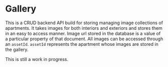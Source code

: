 # Gallery
This is a CRUD backend API build for storing managing image collections of apartments. It takes images for both interiors and exteriors and stores them in an easy to access manner. Image url stored in the database is a value of a particular property of that document. All images can be accessed through an `assetId`. `assetId` represents the apartment whose images are stored in the gallery. 

This is still a work in progress.
